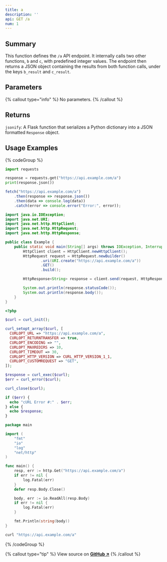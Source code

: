 ```yaml
---
title: a
description: ''
api: GET /a
num: 1
---
```

## Summary
This function defines the `/a` API endpoint. It internally calls two other functions, `b` and `c`, with predefined integer values. The endpoint then returns a JSON object containing the results from both function calls, under the keys `b_result` and `c_result`.

## Parameters
{% callout type="info" %}
No parameters.
{% /callout %}

## Returns
`jsonify`: A Flask function that serializes a Python dictionary into a JSON formatted `Response` object.

## Usage Examples
{% codeGroup %}

```python {% filename="Python" showLineNumbers=true %}
import requests

response = requests.get("https://api.example.com/a")
print(response.json())
```

```javascript {% filename="JavaScript" showLineNumbers=true %}
fetch("https://api.example.com/a")
    .then(response => response.json())
    .then(data => console.log(data))
    .catch(error => console.error("Error:", error));
```

```java {% filename="Java" showLineNumbers=true %}
import java.io.IOException;
import java.net.URI;
import java.net.http.HttpClient;
import java.net.http.HttpRequest;
import java.net.http.HttpResponse;

public class Example {
    public static void main(String[] args) throws IOException, InterruptedException {
        HttpClient client = HttpClient.newHttpClient();
        HttpRequest request = HttpRequest.newBuilder()
                .uri(URI.create("https://api.example.com/a"))
                .GET()
                .build();

        HttpResponse<String> response = client.send(request, HttpResponse.BodyHandlers.ofString());

        System.out.println(response.statusCode());
        System.out.println(response.body());
    }
}
```

```php {% filename="PHP" showLineNumbers=true %}
<?php

$curl = curl_init();

curl_setopt_array($curl, [
  CURLOPT_URL => "https://api.example.com/a",
  CURLOPT_RETURNTRANSFER => true,
  CURLOPT_ENCODING => "",
  CURLOPT_MAXREDIRS => 10,
  CURLOPT_TIMEOUT => 30,
  CURLOPT_HTTP_VERSION => CURL_HTTP_VERSION_1_1,
  CURLOPT_CUSTOMREQUEST => "GET",
]);

$response = curl_exec($curl);
$err = curl_error($curl);

curl_close($curl);

if ($err) {
  echo "cURL Error #:" . $err;
} else {
  echo $response;
}

```

```go {% filename="GO" showLineNumbers=true %}
package main

import (
	"fmt"
	"io"
	"log"
	"net/http"
)

func main() {
	resp, err := http.Get("https://api.example.com/a")
	if err != nil {
		log.Fatal(err)
	}
	defer resp.Body.Close()

	body, err := io.ReadAll(resp.Body)
	if err != nil {
		log.Fatal(err)
	}

	fmt.Println(string(body))
}

```

```bash {% filename="cURL" showLineNumbers=true %}
curl "https://api.example.com/a"
```
{% /codeGroup %}

{% callout type="tip" %}
View source on [**GitHub ↗**](https://github.com/devscribe-team/httpbin/blob/master/httpbin/core.py#L240-L247)
{% /callout %}